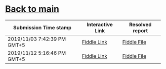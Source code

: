 # [Back to main](https://github.com/glaghari/database-assignement-2019)
|Submission Time stamp          | Interactive Link                                                                              | Resolved report                                                                              |
| ----------------------------- | --------------------------------------------------------------------------------------------- | -------------------------------------------------------------------------------------------- |
| 2019/11/03 7:42:39 PM GMT+5 | [Fiddle Link](https://dbfiddle.uk/?rdbms=oracle_11.2&fiddle=5ab8e6dcae1efa7cc4528fd43bb8053a) | [Fiddle File](processed/csm-121/5ab8e6dcae1efa7cc4528fd43bb8053a.md) |
| 2019/11/12 5:16:46 PM GMT+5 | [Fiddle Link](https://dbfiddle.uk/?rdbms=oracle_11.2&fiddle=636fdea3be48be4db43d1bc09728a4eb) | [Fiddle File](processed/csm-121/636fdea3be48be4db43d1bc09728a4eb.md) |
